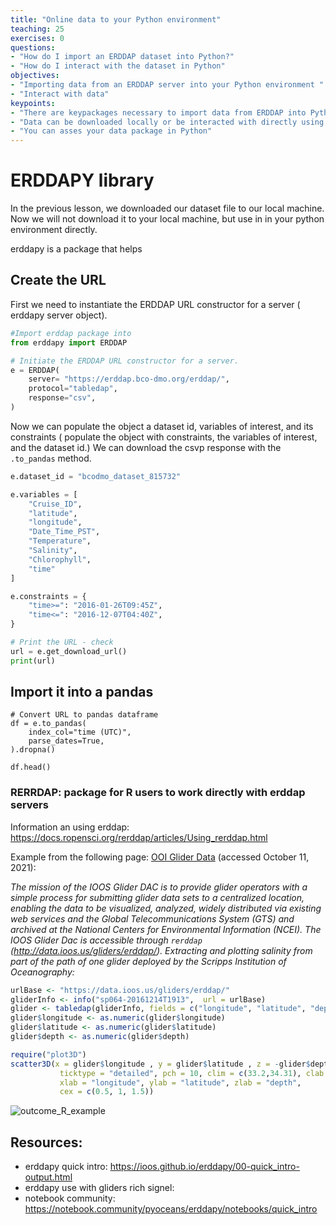 ```yaml
---
title: "Online data to your Python environment"
teaching: 25
exercises: 0
questions:
- "How do I import an ERDDAP dataset into Python?"
- "How do I interact with the dataset in Python"
objectives:
- "Importing data from an ERDDAP server into your Python environment "
- "Interact with data"
keypoints:
- "There are keypackages necessary to import data from ERDDAP into Python: pandas, urllib"
- "Data can be downloaded locally or be interacted with directly using erddapy"
- "You can asses your data package in Python"
---
```




# ERDDAPY library

In the previous lesson, we downloaded our dataset file to our local machine. Now we will not download it to your local machine, but use in in your python environment directly. 

erddapy is a package that helps



## Create the URL

First we need to instantiate the ERDDAP URL constructor for a server ( erddapy server object). 

```python
#Import erddap package into 
from erddapy import ERDDAP

# Initiate the ERDDAP URL constructor for a server. 
e = ERDDAP(
    server= "https://erddap.bco-dmo.org/erddap/",
    protocol="tabledap",
    response="csv",
)
```



Now we can populate the object a dataset id, variables of interest,  and its constraints ( populate the object with constraints, the variables of interest, and the dataset id.) We can download the csvp response with the `.to_pandas` method.

```python
e.dataset_id = "bcodmo_dataset_815732"

e.variables = [
    "Cruise_ID",
    "latitude",
    "longitude",
    "Date_Time_PST",
    "Temperature",
    "Salinity",
    "Chlorophyll",
    "time"
]

e.constraints = {
    "time>=": "2016-01-26T09:45Z",
    "time<=": "2016-12-07T04:40Z",
}
```

```python
# Print the URL - check
url = e.get_download_url()
print(url)
```

## Import it into a pandas 
```
# Convert URL to pandas dataframe
df = e.to_pandas(
    index_col="time (UTC)",
    parse_dates=True,
).dropna()

df.head()
```





### RERRDAP: package for R users to work directly with erddap servers

Information an using erddap: https://docs.ropensci.org/rerddap/articles/Using_rerddap.html  

Example from the following page: [OOI Glider Data](https://docs.ropensci.org/rerddap/articles/Using_rerddap.html#ioos-glider-data) (accessed October 11, 2021):

*The mission of the IOOS Glider DAC is to provide glider operators with a simple process for submitting glider data sets to a centralized  location, enabling the data to be visualized, analyzed, widely  distributed via existing web services and the Global Telecommunications  System (GTS) and archived at the National Centers for Environmental  Information (NCEI). The IOOS Glider Dac is accessible through `rerddap` (http://data.ioos.us/gliders/erddap/). Extracting and plotting salinity from part of the path of one glider deployed by the Scripps Institution of Oceanography:*

```R
urlBase <- "https://data.ioos.us/gliders/erddap/"
gliderInfo <- info("sp064-20161214T1913",  url = urlBase)
glider <- tabledap(gliderInfo, fields = c("longitude", "latitude", "depth", "salinity"), 'time>=2016-12-14', 'time<=2016-12-23', url = urlBase)
glider$longitude <- as.numeric(glider$longitude)
glider$latitude <- as.numeric(glider$latitude)
glider$depth <- as.numeric(glider$depth)
```

``` R
require("plot3D")
scatter3D(x = glider$longitude , y = glider$latitude , z = -glider$depth, colvar = glider$salinity, col = colors$salinity, phi = 40, theta = 25, bty = "g", type = "p",
           ticktype = "detailed", pch = 10, clim = c(33.2,34.31), clab = 'Salinity',
           xlab = "longitude", ylab = "latitude", zlab = "depth",
           cex = c(0.5, 1, 1.5))
```

![outcome_R_example](https://docs.ropensci.org/rerddap/man/figures/glider-1.png)

## Resources: 

* erddapy quick intro: https://ioos.github.io/erddapy/00-quick_intro-output.html
* erddapy use with gliders rich signel: 
* notebook community: https://notebook.community/pyoceans/erddapy/notebooks/quick_intro 

